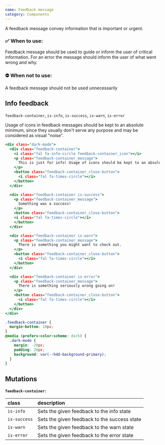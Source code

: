 ```yaml
---
name: Feedback message
category: Components
---
```


A feedback message convey information that is important or urgent.

### ✅ When to use: 
Feedback message should be used to guide or inform the user of critical information. For an error the message should inform the user of what went wrong and why.

### ⛔ When not to use:
A feedback message should not be used unnecessarily

## Info feedback
`feedback-container`,  `is-info`, `is-success`, `is-warn`, `is-error`

Usage of icons in feedback messages should be kept to an absolute minimum, since they usually don't serve any purpose and may be considered as visual "noise".

```feedbackmessage.html
<div class="dark-mode">
  <div class="feedback-container">
    <i class="fal fa-info-circle feedback-container_icon"></i>
    <p class="feedback-container_message">
      This is just for info! Usage of icons should be kept to an absolute minimum. Long messages are also supported, the text will wrap to a new line. However, long feedbacks are not recommended.
    </p>
    <button class="feedback-container_close-button">
      <i class="fal fa-times-circle"></i>
    </button>
  </div>

  <div class="feedback-container is-success">
    <p class="feedback-container_message">
      Something was a success!
    </p>
    <button class="feedback-container_close-button">
    <i class="fal fa-times-circle"></i>
    </button>
  </div>

  <div class="feedback-container is-warn">
    <p class="feedback-container_message">
      There is something you might want to check out.
    </p>
    <button class="feedback-container_close-button">
      <i class="fal fa-times-circle"></i>
    </button>
  </div>

  <div class="feedback-container is-error">
    <p class="feedback-container_message">
      There is something seriously wrong going on!
    </p>
    <button class="feedback-container_close-button">
      <i class="fal fa-times-circle"></i>
    </button>
  </div>
</div>
```
```feedbackmessage.css  hidden
.feedback-container {
  margin-bottom: 10px;
}
@media (prefers-color-scheme: dark) {
  .dark-mode {
    margin: -20px;
    padding: 20px;
    background: var(--hdd-background-primary);
  }
}
```

## Mutations
**`feedback-container`:**

| class | description|
| :--- | :--- |
| `is-info` | Sets the given feedback to the info state |
| `is-success` | Sets the given feedback to the success state |
| `is-warn` | Sets the given feedback to the warn state |
| `is-error` | Sets the given feedback to the error state |